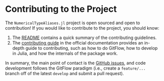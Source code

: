 # Contributing to the Project

The `NumericalTypeAliases.jl` project is open sourced and open to contribution!
If you would like to contribute to the project, you should know:

1. The [README](README.md) contains a quick summary of the contributing guidelines.
2. The [contributing guide](https://ap6yc.github.io/NumericalTypeAliases.jl/stable/man/contributing.html) in the official documentation provides an in-depth guide to contributing, such as how to do GitFlow, how to develop in Julia, and how the internals of the package work.

In summary, the main point of contact is the [GitHub issues](https://github.com/AP6YC/NumericalTypeAliases.jl/issues), and code development follows the GitFlow paradigm (i.e., create a `feature/...` branch off of the latest `develop` and submit a pull request).
